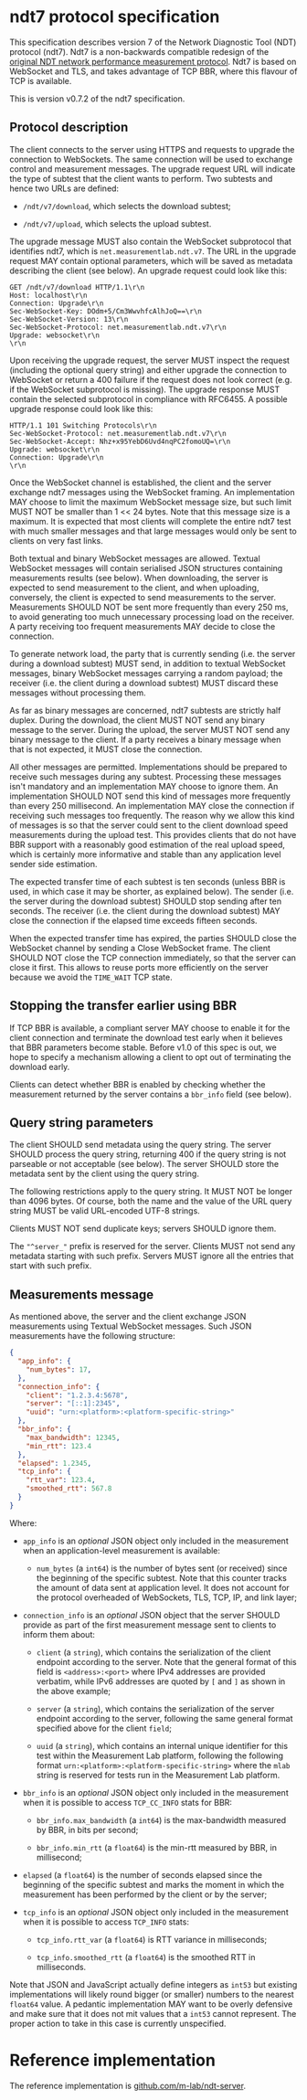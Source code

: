 # ndt7 protocol specification

This specification describes version 7 of the Network Diagnostic
Tool (NDT) protocol (ndt7). Ndt7 is a non-backwards compatible
redesign of the [original NDT network performance measurement
protocol](https://github.com/ndt-project/ndt). Ndt7 is based on
WebSocket and TLS, and takes advantage of TCP BBR, where this
flavour of TCP is available.

This is version v0.7.2 of the ndt7 specification.

## Protocol description

The client connects to the server using HTTPS and requests to upgrade the
connection to WebSockets. The same connection will be used to exchange
control and measurement messages. The upgrade request URL will indicate
the type of subtest that the client wants to perform. Two subtests and
hence two URLs are defined:

- `/ndt/v7/download`, which selects the download subtest;

- `/ndt/v7/upload`, which selects the upload subtest.

The upgrade message MUST also contain the WebSocket subprotocol that
identifies ndt7, which is `net.measurementlab.ndt.v7`. The URL in the
upgrade request MAY contain optional parameters, which will be saved
as metadata describing the client (see below).  An upgrade request
could look like this:

```
GET /ndt/v7/download HTTP/1.1\r\n
Host: localhost\r\n
Connection: Upgrade\r\n
Sec-WebSocket-Key: DOdm+5/Cm3WwvhfcAlhJoQ==\r\n
Sec-WebSocket-Version: 13\r\n
Sec-WebSocket-Protocol: net.measurementlab.ndt.v7\r\n
Upgrade: websocket\r\n
\r\n
```

Upon receiving the upgrade request, the server MUST inspect the
request (including the optional query string) and either upgrade
the connection to WebSocket or return a 400 failure if the
request does not look correct (e.g. if the WebSocket subprotocol
is missing). The upgrade response MUST contain the selected
subprotocol in compliance with RFC6455. A possible upgrade response
could look like this:

```
HTTP/1.1 101 Switching Protocols\r\n
Sec-WebSocket-Protocol: net.measurementlab.ndt.v7\r\n
Sec-WebSocket-Accept: Nhz+x95YebD6Uvd4nqPC2fomoUQ=\r\n
Upgrade: websocket\r\n
Connection: Upgrade\r\n
\r\n
```

Once the WebSocket channel is established, the client and the server
exchange ndt7 messages using the WebSocket framing. An implementation MAY
choose to limit the maximum WebSocket message size, but such limit MUST
NOT be smaller than 1 << 24 bytes. Note that this message size is a maximum. It
is expected that most clients will complete the entire ndt7 test with much
smaller messages and that large messages would only be sent to clients on
very fast links.


Both textual and binary WebSocket messages are allowed. Textual WebSocket
messages will contain serialised JSON structures containing measurements
results (see below). When downloading, the server is expected to send
measurement to the client, and when uploading, conversely, the client is
expected to send measurements to the server. Measurements SHOULD
NOT be sent more frequently than every 250 ms, to avoid generating too
much unnecessary processing load on the receiver. A party receiving
too frequent measurements MAY decide to close the connection.

To generate network load, the party that is currently sending (i.e. the
server during a download subtest) MUST send, in addition to textual
WebSocket messages, binary WebSocket messages carrying a random payload;
the receiver (i.e. the client during a download subtest) MUST discard
these messages without processing them.

As far as binary messages are concerned, ndt7 subtests are strictly
half duplex. During the download, the client MUST NOT send any binary
message to the server. During the upload, the server MUST NOT send
any binary message to the client. If a party receives a binary message
when that is not expected, it MUST close the connection.

All other messages are permitted. Implementations should be prepared
to receive such messages during any subtest. Processing these messages
isn't mandatory and an implementation MAY choose to ignore them. An
implementation SHOULD NOT send this kind of messages more frequently
than every 250 millisecond. An implementation MAY close the connection
if receiving such messages too frequently. The reason why we allow
this kind of messages is so that the server could sent to the client
download speed measurements during the upload test. This provides
clients that do not have BBR support with a reasonably good estimation
of the real upload speed, which is certainly more informative and
stable than any application level sender side estimation.

The expected transfer time of each subtest is ten seconds (unless BBR
is used, in which case it may be shorter, as explained below). The sender
(i.e. the server during the download subtest) SHOULD stop sending after
ten seconds. The receiver (i.e. the client during the download subtest) MAY
close the connection if the elapsed time exceeds fifteen seconds.

When the expected transfer time has expired, the parties SHOULD close
the WebSocket channel by sending a Close WebSocket frame. The client
SHOULD NOT close the TCP connection immediately, so that the server can
close it first. This allows to reuse ports more efficiently on the
server because we avoid the `TIME_WAIT` TCP state.

## Stopping the transfer earlier using BBR

If TCP BBR is available, a compliant server MAY choose to enable it
for the client connection and terminate the download test early when
it believes that BBR parameters become stable. Before v1.0 of this
spec is out, we hope to specify a mechanism allowing a client to opt out
of terminating the download early.

Clients can detect whether BBR is enabled by checking whether the measurement
returned by the server contains a `bbr_info` field (see below).

## Query string parameters

The client SHOULD send metadata using the query string. The server
SHOULD process the query string, returning 400 if the query string is
not parseable or not acceptable (see below). The server SHOULD store
the metadata sent by the client using the query string.

The following restrictions apply to the query string. It MUST NOT be
longer than 4096 bytes. Of course, both the name and the value of the
URL query string MUST be valid URL-encoded UTF-8 strings.

Clients MUST NOT send duplicate keys; servers SHOULD ignore them.

The `"^server_"` prefix is reserved for the server. Clients MUST not send any
metadata starting with such prefix. Servers MUST ignore all the entries that
start with such prefix.

## Measurements message

As mentioned above, the server and the client exchange JSON measurements
using Textual WebSocket messages. Such JSON measurements have the following
structure:

```json
{
  "app_info": {
    "num_bytes": 17,
  },
  "connection_info": {
    "client": "1.2.3.4:5678",
    "server": "[::1]:2345",
    "uuid": "urn:<platform>:<platform-specific-string>"
  },
  "bbr_info": {
    "max_bandwidth": 12345,
    "min_rtt": 123.4
  },
  "elapsed": 1.2345,
  "tcp_info": {
    "rtt_var": 123.4,
    "smoothed_rtt": 567.8
  }
}
```

Where:

- `app_info` is an _optional_ JSON object only included in the measurement
  when an application-level measurement is available:

    - `num_bytes` (a `int64`) is the number of bytes sent (or received) since
      the beginning of the specific subtest. Note that this counter tracks the
      amount of data sent at application level. It does not account for the
      protocol overheaded of WebSockets, TLS, TCP, IP, and link layer;

- `connection_info` is an _optional_ JSON object that the server SHOULD
  provide as part of the first measurement message sent to clients to
  inform them about:

    - `client` (a `string`), which contains the serialization of the client
      endpoint according to the server. Note that the general format of
      this field is `<address>:<port>` where IPv4 addresses are provided
      verbatim, while IPv6 addresses are quoted by `[` and `]` as shown
      in the above example;

    - `server` (a `string`), which contains the serialization of the server
      endpoint according to the server, following the same general format
      specified above for the client `field`;

    - `uuid` (a `string`), which contains an internal unique identifier
      for this test within the Measurement Lab platform, following the
      following format `urn:<platform>:<platform-specific-string>` where
      the `mlab` string is reserved for tests run in the Measurement
      Lab platform.

- `bbr_info` is an _optional_ JSON object only included in the measurement
  when it is possible to access `TCP_CC_INFO` stats for BBR:

    - `bbr_info.max_bandwidth` (a `int64`) is the max-bandwidth measured by
       BBR, in bits per second;

    - `bbr_info.min_rtt` (a `float64`) is the min-rtt measured by BBR,
      in millisecond;

- `elapsed` (a `float64`) is the number of seconds elapsed since the beginning
  of the specific subtest and marks the moment in which the measurement has
  been performed by the client or by the server;

- `tcp_info` is an _optional_ JSON object only included in the measurement
  when it is possible to access `TCP_INFO` stats:

    - `tcp_info.rtt_var` (a `float64`) is RTT variance in milliseconds;

    - `tcp_info.smoothed_rtt` (a `float64`) is the smoothed RTT in milliseconds.

Note that JSON and JavaScript actually define integers as `int53` but existing
implementations will likely round bigger (or smaller) numbers to the nearest
`float64` value. A pedantic implementation MAY want to be overly defensive and
make sure that it does not mit values that a `int53` cannot represent. The
proper action to take in this case is currently unspecified.

# Reference implementation

The reference implementation is [github.com/m-lab/ndt-server](
https://github.com/m-lab/ndt-server).
